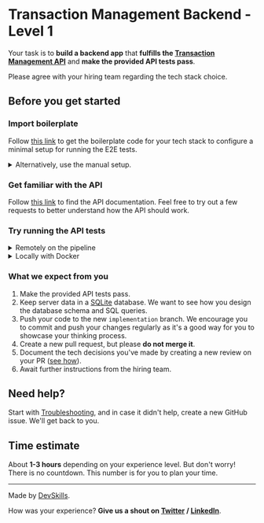 # Transaction Management Backend - Level 1

Your task is to **build a backend app** that **fulfills the [Transaction Management API](https://infra.devskills.app/transaction-management/api/3.1.0)** and **make the provided API tests pass**.

Please agree with your hiring team regarding the tech stack choice.

## Before you get started

### Import boilerplate

Follow [this link](https://docs.devskills.co/collections/85-the-interview-process/articles/342-importing-challenge-boilerplate) to get the boilerplate code for your tech stack to configure a minimal setup for running the E2E tests.

<details>
<summary>Alternatively, use the manual setup.</summary>

1. Update the `apiUrl` (where your backend runs) in [cypress.json](cypress.json).
2. Update the [`build`](package.json#L5) and [`start`](package.json#L6) scripts in [package.json](package.json) to respectively build and start your app.

</details>

### Get familiar with the API

Follow [this link](https://infra.devskills.app/transaction-management/api/3.1.0) to find the API documentation. Feel free to try out a few requests to better understand how the API should work.

### Try running the API tests

<details>
<summary>Remotely on the pipeline</summary>

Create and switch to a new `implementation` branch and push your code. This will trigger a new pipeline run which will execute the tests.
  
Check the 'Actions' tab to see the historical runs.

</details>


<details>
<summary>Locally with Docker</summary>
  
#### Prerequisites

- [Install Docker](https://www.docker.com/get-started)
- Start your app
  
#### Run the tests
```bash
 docker run --add-host host.docker.internal:host-gateway -v $PWD:/e2e -w /e2e cypress/included:3.4.0
```

You can either use the console output or generated screenshots/videos (*check the newly created files that appear after a test run*) to troubleshoot the test results.


</details>

### What we expect from you

1. Make the provided API tests pass.
2. Keep server data in a [SQLite](https://www.sqlite.org/index.html) database. We want to see how you design the database schema and SQL queries.
3. Push your code to the new `implementation` branch. We encourage you to commit and push your changes regularly as it's a good way for you to showcase your thinking process.
4. Create a new pull request, but please **do not merge it**.
5. Document the tech decisions you've made by creating a new review on your PR ([see how](https://www.loom.com/share/94ae305e7fbf45d592099ac9f40d4274)).
6. Await further instructions from the hiring team.

## Need help?

Start with [Troubleshooting](https://www.notion.so/Troubleshooting-d18bdb5d2ac341bb82b21f0ba8fb9546), and in case it didn't help, create a new GitHub issue. We'll get back to you.

## Time estimate

About **1-3 hours** depending on your experience level. But don't worry! There is no countdown. This number is for you to plan your time.

---

Made by [DevSkills](https://devskills.co).

How was your experience? **Give us a shout on [Twitter](https://twitter.com/DevSkillsHQ) / [LinkedIn](https://www.linkedin.com/company/devskills)**.
